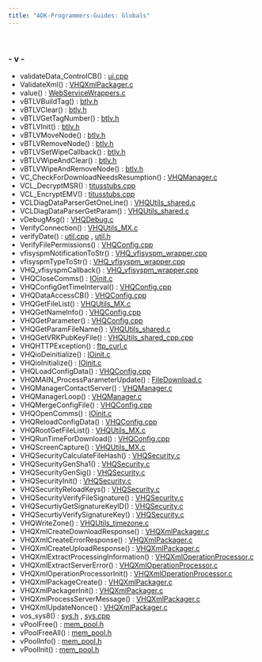 ```yaml
---
title: "ADK-Programmers-Guides: Globals"
---
```


 

### - v -

- validateData_ControlCB() : <a href="ui_8cpp.md#a24ae12b43cdf0e5ddc08d65af8906c86">ui.cpp</a>
- ValidateXml() : <a href="_v_h_q_xml_packager_8c.md#aafebf9dcb2aad4f20e174a05fd06a2ed">VHQXmlPackager.c</a>
- value() : <a href="_web_service_wrappers_8c.md#a6e248376c0290338633d8137822eb209">WebServiceWrappers.c</a>
- vBTLVBuildTag() : <a href="btlv_8h.md#a511e4f76699d656bdba14dced30bc3dd">btlv.h</a>
- vBTLVClear() : <a href="btlv_8h.md#ae064b0803b734441d055f6b1e3fa3e2b">btlv.h</a>
- vBTLVGetTagNumber() : <a href="btlv_8h.md#a814714ea6ec61664cad4337db999242b">btlv.h</a>
- vBTLVInit() : <a href="btlv_8h.md#af6c59b296fd3283b94548f090f171844">btlv.h</a>
- vBTLVMoveNode() : <a href="btlv_8h.md#a33fd877746b3f147f99ba1046c22fe05">btlv.h</a>
- vBTLVRemoveNode() : <a href="btlv_8h.md#aefad2bd854223903fd4ce35850c78a57">btlv.h</a>
- vBTLVSetWipeCallback() : <a href="btlv_8h.md#aa6cb90004fb1fab00ac3afbc7a9493b3">btlv.h</a>
- vBTLVWipeAndClear() : <a href="btlv_8h.md#ad64bc62b62bf5375b2b4813f76ee8f26">btlv.h</a>
- vBTLVWipeAndRemoveNode() : <a href="btlv_8h.md#acadee218eb35d1eecce639c637496953">btlv.h</a>
- VC_CheckForDownloadNeedsResumption() : <a href="_v_h_q_manager_8c.md#ad6a78a21f393db24d13c0d2829a6413d">VHQManager.c</a>
- VCL_DecryptMSR() : <a href="titusstubs_8cpp.md#a761a155521638c5af5d80704e48ffb6b">titusstubs.cpp</a>
- VCL_EncryptEMV() : <a href="titusstubs_8cpp.md#ab69f251cd1f487f02772398cd791b2fe">titusstubs.cpp</a>
- VCLDiagDataParserGetOneLine() : <a href="_v_h_q_utils__shared_8c.md#a963a34bd7da35c01e406a3aed41143dc">VHQUtils_shared.c</a>
- VCLDiagDataParserGetParam() : <a href="_v_h_q_utils__shared_8c.md#ae283afcc73fe6b1fa15392b3e9299139">VHQUtils_shared.c</a>
- vDebugMsg() : <a href="_v_h_q_debug_8c.md#aa4b17b95864e497ea1b49a810be2b95b">VHQDebug.c</a>
- VerifyConnection() : <a href="_v_h_q_utils___m_x_8c.md#a8267abafa922cbd6c4703b00ef32c483">VHQUtils_MX.c</a>
- verifyDate() : <a href="util_8cpp.md#ab29fd00cd12931bf70c259be8569ed35">util.cpp</a> , <a href="sdi_2src_2util_8h.md#ab29fd00cd12931bf70c259be8569ed35">util.h</a>
- VerifyFilePermissions() : <a href="_v_h_q_config_8cpp.md#a8166845a077b1e758e747c9e3f061ee1">VHQConfig.cpp</a>
- vfisyspmNotificationToStr() : <a href="_v_h_q__vfisyspm__wrapper_8cpp.md#af0bb1c70d2b505c050a14b769c44df1c">VHQ_vfisyspm_wrapper.cpp</a>
- vfisyspmTypeToStr() : <a href="_v_h_q__vfisyspm__wrapper_8cpp.md#ab24ec12a4db4e75400e675967c8ef575">VHQ_vfisyspm_wrapper.cpp</a>
- VHQ_vfisyspmCallback() : <a href="_v_h_q__vfisyspm__wrapper_8cpp.md#a28158010f7a3a39fb62d08b855840ba8">VHQ_vfisyspm_wrapper.cpp</a>
- VHQCloseComms() : <a href="_i_oinit_8c.md#affe7c3f0c12e69f85332e6834792902b">IOinit.c</a>
- VHQConfigGetTimeInterval() : <a href="_v_h_q_config_8cpp.md#a4978b35dd97dec406793e39f80c99476">VHQConfig.cpp</a>
- VHQDataAccessCB() : <a href="_v_h_q_config_8cpp.md#a4121945bbdd85bae6e921a1b38796735">VHQConfig.cpp</a>
- VHQGetFileList() : <a href="_v_h_q_utils___m_x_8c.md#a8053649cc2aee643b8e28179059273e9">VHQUtils_MX.c</a>
- VHQGetNameInfo() : <a href="_v_h_q_config_8cpp.md#a0ab40fe549808cda763206a8585cd91c">VHQConfig.cpp</a>
- VHQGetParameter() : <a href="_v_h_q_config_8cpp.md#a39cbd8f683e018bb35d31359d6befd93">VHQConfig.cpp</a>
- VHQGetParamFileName() : <a href="_v_h_q_utils__shared_8c.md#aa3108752a35561ab98bec601d69b783d">VHQUtils_shared.c</a>
- VHQGetVRKPubKeyFile() : <a href="_v_h_q_utils__shared__cpp_8cpp.md#a4925c300757366125d81d7cc5d9d15f0">VHQUtils_shared_cpp.cpp</a>
- VHQHTTPException() : <a href="ftp__curl_8c.md#a0f6ebf07478447be27fe208ebb5f4d23">ftp_curl.c</a>
- VHQioDeinitialize() : <a href="_i_oinit_8c.md#a3bef93bf6b09257a1517b262d02b0345">IOinit.c</a>
- VHQioInitialize() : <a href="_i_oinit_8c.md#ac38679fae359d1639612f04bc0d751eb">IOinit.c</a>
- VHQLoadConfigData() : <a href="_v_h_q_config_8cpp.md#a8eda29dfdbba118e2a9d1fee40a55496">VHQConfig.cpp</a>
- VHQMAIN_ProcessParameterUpdate() : <a href="_file_download_8c.md#aec8b120499ecebf6cb9e2ba1b815e06a">FileDownload.c</a>
- VHQManagerContactServer() : <a href="_v_h_q_manager_8c.md#a0fc6f8b1c598efeeaad0698dbd2e3139">VHQManager.c</a>
- VHQManagerLoop() : <a href="_v_h_q_manager_8c.md#a682b2edccb892b9d51409d680979b78a">VHQManager.c</a>
- VHQMergeConfigFile() : <a href="_v_h_q_config_8cpp.md#a3201b4f4a1cc99aa86e0a634f3c1252e">VHQConfig.cpp</a>
- VHQOpenComms() : <a href="_i_oinit_8c.md#a51a0f28c1f99e0f208d65c0480200d0e">IOinit.c</a>
- VHQReloadConfigData() : <a href="_v_h_q_config_8cpp.md#a8de8bee4d45cad1ade7e8d61d39c146f">VHQConfig.cpp</a>
- VHQRootGetFileList() : <a href="_v_h_q_utils___m_x_8c.md#ac4659c30d781024246c693597ca3e4ea">VHQUtils_MX.c</a>
- VHQRunTimeForDownload() : <a href="_v_h_q_config_8cpp.md#a661558e5bf1f2eda85a234c502b96a87">VHQConfig.cpp</a>
- VHQScreenCapture() : <a href="_v_h_q_utils___m_x_8c.md#a31f0b7d6e8c2797268ef2fce20aa7c71">VHQUtils_MX.c</a>
- VHQSecurityCalculateFileHash() : <a href="_v_h_q_security_8c.md#ae3e831287d87f19b9df01c0f2ed5dfbc">VHQSecurity.c</a>
- VHQSecurityGenSha1() : <a href="_v_h_q_security_8c.md#a92f023d88017b65d3dcfe9068d8c72a5">VHQSecurity.c</a>
- VHQSecurityGenSig() : <a href="_v_h_q_security_8c.md#ab2c6389474751089c72aedc6b9b40b12">VHQSecurity.c</a>
- VHQSecurityInit() : <a href="_v_h_q_security_8c.md#a8f293f39a49114ef1324ca50fb833982">VHQSecurity.c</a>
- VHQSecurityReloadKeys() : <a href="_v_h_q_security_8c.md#afda52c9fc3f7bddeaaed44fa0a70096d">VHQSecurity.c</a>
- VHQSecurityVerifyFileSignature() : <a href="_v_h_q_security_8c.md#a08495d01c4b9fba2e2ab46519fa9dd0a">VHQSecurity.c</a>
- VHQSecurtiyGetSignatureKeyID() : <a href="_v_h_q_security_8c.md#a8859f97bec0deda0341882499529c7a4">VHQSecurity.c</a>
- VHQSecurtiyVerifySignatureKey() : <a href="_v_h_q_security_8c.md#a4cdb8eb49d106c170959556d8fcad443">VHQSecurity.c</a>
- VHQWriteZone() : <a href="_v_h_q_utils__timezone_8c.md#a6fcf50b2f356cb6f9765b1cb7a3e7da1">VHQUtils_timezone.c</a>
- VHQXmlCreateDownloadResponse() : <a href="_v_h_q_xml_packager_8c.md#ad89392f0cb8f811d4af6d70647c207b9">VHQXmlPackager.c</a>
- VHQXmlCreateErrorResponse() : <a href="_v_h_q_xml_packager_8c.md#aa6a96421fc16f3d135f401f749773899">VHQXmlPackager.c</a>
- VHQXmlCreateUploadResponse() : <a href="_v_h_q_xml_packager_8c.md#a6a04da6d212c117aef8f6217d6461475">VHQXmlPackager.c</a>
- VHQXmlExtractProcessingInformation() : <a href="_v_h_q_xml_operation_processor_8c.md#a331be71b2bc8d7f84366e8bff9138bb7">VHQXmlOperationProcessor.c</a>
- VHQXmlExtractServerError() : <a href="_v_h_q_xml_operation_processor_8c.md#a402af02ee2fb10e337eaac8a64adb333">VHQXmlOperationProcessor.c</a>
- VHQXmlOperationProcessorInit() : <a href="_v_h_q_xml_operation_processor_8c.md#a682750bd6289422730fa53acbbf4c547">VHQXmlOperationProcessor.c</a>
- VHQXmlPackageCreate() : <a href="_v_h_q_xml_packager_8c.md#ad985152b166fb6a9c5b33298f586ea57">VHQXmlPackager.c</a>
- VHQXmlPackagerInit() : <a href="_v_h_q_xml_packager_8c.md#a162953c78d916a1da4421166f1671e89">VHQXmlPackager.c</a>
- VHQXmlProcessServerMessage() : <a href="_v_h_q_xml_packager_8c.md#a04c9c0c25167e200ecc3e3d669d08cb2">VHQXmlPackager.c</a>
- VHQXmlUpdateNonce() : <a href="_v_h_q_xml_packager_8c.md#a114aa57d9a41b44ada61905d71f94cb6">VHQXmlPackager.c</a>
- vos_sys8() : <a href="sys_8h.md#a7109ff8195a9046828f8120509022d76">sys.h</a> , <a href="sys_8cpp.md#a7109ff8195a9046828f8120509022d76">sys.cpp</a>
- vPoolFree() : <a href="mem__pool_8h.md#afbd27e75ab44ed7dfd909c64756dc869">mem_pool.h</a>
- vPoolFreeAll() : <a href="mem__pool_8h.md#aa1871b4604a6614f379abb30e1613f47">mem_pool.h</a>
- vPoolInfo() : <a href="mem__pool_8h.md#a468509547e43de5621df45470c15d70a">mem_pool.h</a>
- vPoolInit() : <a href="mem__pool_8h.md#a1cf0544df5dadc299bcc60e8e3c3961e">mem_pool.h</a>
